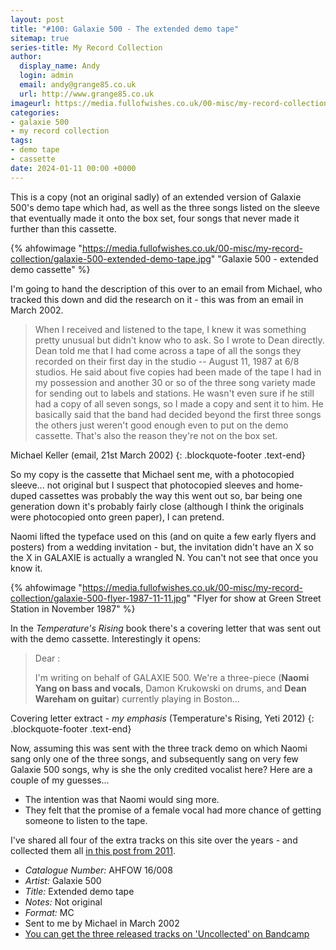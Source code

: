 ```yaml
---
layout: post
title: "#100: Galaxie 500 - The extended demo tape"
sitemap: true
series-title: My Record Collection
author:
  display_name: Andy
  login: admin
  email: andy@grange85.co.uk
  url: http://www.grange85.co.uk
imageurl: https://media.fullofwishes.co.uk/00-misc/my-record-collection/galaxie-500-extended-demo-tape.jpg
categories:
- galaxie 500
- my record collection
tags:
- demo tape
- cassette
date: 2024-01-11 00:00 +0000
---
```

This is a copy (not an original sadly) of an extended version of Galaxie 500's demo tape which had, as well as the three songs listed on the sleeve that eventually made it onto the box set, four songs that never made it further than this cassette.

{% ahfowimage "https://media.fullofwishes.co.uk/00-misc/my-record-collection/galaxie-500-extended-demo-tape.jpg" "Galaxie 500 - extended demo cassette" %}

I'm going to hand the description of this over to an email from Michael, who tracked this down and did the research on it - this was from an email in March 2002.

<!--more-->

> When I received and listened to the tape, I knew it was something pretty unusual but didn't know who to ask.  So I wrote to Dean directly. Dean told me that I had come across a tape of all the songs they recorded on their first day in the studio -- August 11, 1987 at 6/8 studios.  He said about five copies had been made of the tape I had in my possession and another 30 or so of the three song variety made for sending out to labels and stations.  He wasn't even sure if he still had a copy of all seven songs, so I made a copy and sent it to him.  He basically said that the band had decided beyond the first three songs the others just weren't good enough even to put on the demo cassette.  That's also the reason they're not on the box set. 

Michael Keller (email, 21st March 2002)
{: .blockquote-footer .text-end}

So my copy is the cassette that Michael sent me, with a photocopied sleeve... not original but I suspect that photocopied sleeves and home-duped cassettes was probably the way this went out so, bar being one generation down it's probably fairly close (although I think the originals were photocopied onto green paper), I can pretend.

Naomi lifted the typeface used on this (and on quite a few early flyers and posters) from a wedding invitation - but, the invitation didn't have an X so the X in GALAXIE is actually a wrangled N. You can't not see that once you know it.

{% ahfowimage "https://media.fullofwishes.co.uk/00-misc/my-record-collection/galaxie-500-flyer-1987-11-11.jpg" "Flyer for show at Green Street Station in November 1987" %}

In the _Temperature's Rising_ book there's a covering letter that was sent out with the demo cassette. Interestingly it opens:

> Dear :
> 
> I'm writing on behalf of GALAXIE 500. We're a three-piece (**Naomi Yang on bass and vocals**, Damon Krukowski on drums, and **Dean Wareham on guitar**) currently playing in Boston...

Covering letter extract - _my emphasis_ (Temperature's Rising, Yeti 2012)
{: .blockquote-footer .text-end}

Now, assuming this was sent with the three track demo on which Naomi sang only one of the three songs, and subsequently sang on very few Galaxie 500 songs, why is she the only credited vocalist here? Here are a couple of my guesses...

 - The intention was that Naomi would sing more. 
 - They felt that the promise of a female vocal had more chance of getting someone to listen to the tape.

I've shared all four of the extra tracks on this site over the years - and collected them all [in this post from 2011](/2011/09/23/audio-friday-recycling-galaxie-500-the-extended-demo-tape/). 

 - *Catalogue Number:* AHFOW 16/008
 - *Artist:* Galaxie 500
 - *Title:* Extended demo tape
 - *Notes:* Not original
 - *Format:* MC
 - Sent to me by Michael in March 2002
 - [You can get the three released tracks on 'Uncollected' on Bandcamp](https://galaxie500.bandcamp.com/album/uncollected)
